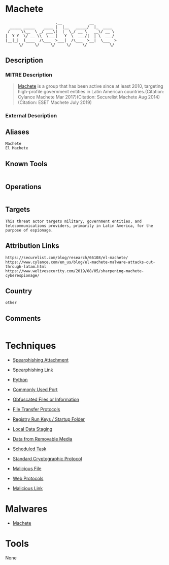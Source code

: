 
# Machete

```
                      .__            __          
  _____ _____    ____ |  |__   _____/  |_  ____  
 /     \\__  \ _/ ___\|  |  \_/ __ \   __\/ __ \ 
|  Y Y  \/ __ \\  \___|   Y  \  ___/|  | \  ___/ 
|__|_|  (____  /\___  >___|  /\___  >__|  \___  >
      \/     \/     \/     \/     \/          \/ 

```

## Description

### MITRE Description

> [Machete](https://attack.mitre.org/groups/G0095) is a group that has been active since at least 2010, targeting high-profile government entities in Latin American countries.(Citation: Cylance Machete Mar 2017)(Citation: Securelist Machete Aug 2014)(Citation: ESET Machete July 2019)

### External Description

> 

## Aliases

```
Machete
El Machete
```

## Known Tools

```

```

## Operations

```

```

## Targets

```
This threat actor targets military, government entities, and telecommunications providers, primarily in Latin America, for the purpose of espionage.
```

## Attribution Links

```
https://securelist.com/blog/research/66108/el-machete/
https://www.cylance.com/en_us/blog/el-machete-malware-attacks-cut-through-latam.html
https://www.welivesecurity.com/2019/08/05/sharpening-machete-cyberespionage/
```

## Country

```
other
```

## Comments

```

```

# Techniques


* [Spearphishing Attachment](../techniques/Spearphishing-Attachment.md)

* [Spearphishing Link](../techniques/Spearphishing-Link.md)
    
* [Python](../techniques/Python.md)
    
* [Commonly Used Port](../techniques/Commonly-Used-Port.md)
    
* [Obfuscated Files or Information](../techniques/Obfuscated-Files-or-Information.md)
    
* [File Transfer Protocols](../techniques/File-Transfer-Protocols.md)
    
* [Registry Run Keys / Startup Folder](../techniques/Registry-Run-Keys---Startup-Folder.md)
    
* [Local Data Staging](../techniques/Local-Data-Staging.md)
    
* [Data from Removable Media](../techniques/Data-from-Removable-Media.md)
    
* [Scheduled Task](../techniques/Scheduled-Task.md)
    
* [Standard Cryptographic Protocol](../techniques/Standard-Cryptographic-Protocol.md)
    
* [Malicious File](../techniques/Malicious-File.md)
    
* [Web Protocols](../techniques/Web-Protocols.md)
    
* [Malicious Link](../techniques/Malicious-Link.md)
    

# Malwares


* [Machete](../malwares/Machete.md)


# Tools

None
